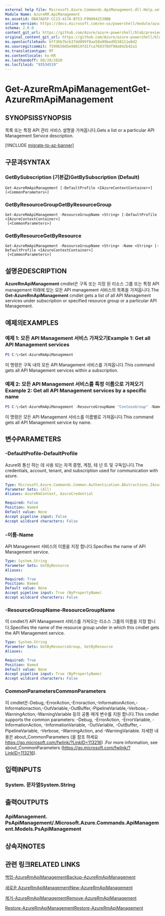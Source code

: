 ```yaml
---
external help file: Microsoft.Azure.Commands.ApiManagement.dll-Help.xml
Module Name: AzureRM.ApiManagement
ms.assetid: DBA7AD5F-CC13-417A-B753-F998942530BB
online version: https://docs.microsoft.com/en-us/powershell/module/azurerm.apimanagement/get-azurermapimanagement
schema: 2.0.0
content_git_url: https://github.com/Azure/azure-powershell/blob/preview/src/ResourceManager/ApiManagement/Commands.ApiManagement/help/Get-AzureRmApiManagement.md
original_content_git_url: https://github.com/Azure/azure-powershell/blob/preview/src/ResourceManager/ApiManagement/Commands.ApiManagement/help/Get-AzureRmApiManagement.md
ms.openlocfilehash: bff36b7bcb37dd099f9aa50a99bed9538111e8d2
ms.sourcegitcommit: f599b50d5e980197d1fca769378df90a842b42a1
ms.translationtype: MT
ms.contentlocale: ko-KR
ms.lasthandoff: 08/20/2020
ms.locfileid: "93534519"
---
```

# <span data-ttu-id="d7b80-101">Get-AzureRmApiManagement</span><span class="sxs-lookup"><span data-stu-id="d7b80-101">Get-AzureRmApiManagement</span></span>

## <span data-ttu-id="d7b80-102">SYNOPSIS</span><span class="sxs-lookup"><span data-stu-id="d7b80-102">SYNOPSIS</span></span>
<span data-ttu-id="d7b80-103">목록 또는 특정 API 관리 서비스 설명을 가져옵니다.</span><span class="sxs-lookup"><span data-stu-id="d7b80-103">Gets a list or a particular API Management Service description.</span></span>

[!INCLUDE [migrate-to-az-banner](../../includes/migrate-to-az-banner.md)]

## <span data-ttu-id="d7b80-104">구문과</span><span class="sxs-lookup"><span data-stu-id="d7b80-104">SYNTAX</span></span>

### <span data-ttu-id="d7b80-105">GetBySubscription (기본값)</span><span class="sxs-lookup"><span data-stu-id="d7b80-105">GetBySubscription (Default)</span></span>
```
Get-AzureRmApiManagement [-DefaultProfile <IAzureContextContainer>] [<CommonParameters>]
```

### <span data-ttu-id="d7b80-106">GetByResourceGroup</span><span class="sxs-lookup"><span data-stu-id="d7b80-106">GetByResourceGroup</span></span>
```
Get-AzureRmApiManagement -ResourceGroupName <String> [-DefaultProfile <IAzureContextContainer>]
 [<CommonParameters>]
```

### <span data-ttu-id="d7b80-107">GetByResource</span><span class="sxs-lookup"><span data-stu-id="d7b80-107">GetByResource</span></span>
```
Get-AzureRmApiManagement -ResourceGroupName <String> -Name <String> [-DefaultProfile <IAzureContextContainer>]
 [<CommonParameters>]
```

## <span data-ttu-id="d7b80-108">설명은</span><span class="sxs-lookup"><span data-stu-id="d7b80-108">DESCRIPTION</span></span>
<span data-ttu-id="d7b80-109">**AzureRmApiManagement** cmdlet은 구독 또는 지정 된 리소스 그룹 또는 특정 API management 아래에 있는 모든 API management 서비스의 목록을 가져옵니다.</span><span class="sxs-lookup"><span data-stu-id="d7b80-109">The **Get-AzureRmApiManagement** cmdlet gets a list of all API Management services under subscription or specified resource group or a particular API Management.</span></span>

## <span data-ttu-id="d7b80-110">예제의</span><span class="sxs-lookup"><span data-stu-id="d7b80-110">EXAMPLES</span></span>

### <span data-ttu-id="d7b80-111">예제 1: 모든 API Management 서비스 가져오기</span><span class="sxs-lookup"><span data-stu-id="d7b80-111">Example 1: Get all API Management services</span></span>
```powershell
PS C:\>Get-AzureRmApiManagement
```

<span data-ttu-id="d7b80-112">이 명령은 구독 내의 모든 API Management 서비스를 가져옵니다.</span><span class="sxs-lookup"><span data-stu-id="d7b80-112">This command gets all API Management services within a subscription.</span></span>

### <span data-ttu-id="d7b80-113">예제 2: 모든 API Management 서비스를 특정 이름으로 가져오기</span><span class="sxs-lookup"><span data-stu-id="d7b80-113">Example 2: Get all API Management services by a specific name</span></span>
```powershell
PS C:\>Get-AzureRmApiManagement -ResourceGroupName "ContosoGroup" -Name "ContosoApi"
```

<span data-ttu-id="d7b80-114">이 명령은 모든 API Management 서비스를 이름별로 가져옵니다.</span><span class="sxs-lookup"><span data-stu-id="d7b80-114">This command gets all API Management service by name.</span></span>

## <span data-ttu-id="d7b80-115">변수</span><span class="sxs-lookup"><span data-stu-id="d7b80-115">PARAMETERS</span></span>

### <span data-ttu-id="d7b80-116">-DefaultProfile</span><span class="sxs-lookup"><span data-stu-id="d7b80-116">-DefaultProfile</span></span>
<span data-ttu-id="d7b80-117">Azure와 통신 하는 데 사용 되는 자격 증명, 계정, 테 넌 트 및 구독입니다.</span><span class="sxs-lookup"><span data-stu-id="d7b80-117">The credentials, account, tenant, and subscription used for communication with azure.</span></span>

```yaml
Type: Microsoft.Azure.Commands.Common.Authentication.Abstractions.IAzureContextContainer
Parameter Sets: (All)
Aliases: AzureRmContext, AzureCredential

Required: False
Position: Named
Default value: None
Accept pipeline input: False
Accept wildcard characters: False
```

### <span data-ttu-id="d7b80-118">-이름</span><span class="sxs-lookup"><span data-stu-id="d7b80-118">-Name</span></span>
<span data-ttu-id="d7b80-119">API Management 서비스의 이름을 지정 합니다.</span><span class="sxs-lookup"><span data-stu-id="d7b80-119">Specifies the name of API Management service.</span></span>

```yaml
Type: System.String
Parameter Sets: GetByResource
Aliases:

Required: True
Position: Named
Default value: None
Accept pipeline input: True (ByPropertyName)
Accept wildcard characters: False
```

### <span data-ttu-id="d7b80-120">-ResourceGroupName</span><span class="sxs-lookup"><span data-stu-id="d7b80-120">-ResourceGroupName</span></span>
<span data-ttu-id="d7b80-121">이 cmdlet가 API Management 서비스를 가져오는 리소스 그룹의 이름을 지정 합니다.</span><span class="sxs-lookup"><span data-stu-id="d7b80-121">Specifies the name of the resource group under in which this cmdlet gets the API Management service.</span></span>

```yaml
Type: System.String
Parameter Sets: GetByResourceGroup, GetByResource
Aliases:

Required: True
Position: Named
Default value: None
Accept pipeline input: True (ByPropertyName)
Accept wildcard characters: False
```

### <span data-ttu-id="d7b80-122">CommonParameters</span><span class="sxs-lookup"><span data-stu-id="d7b80-122">CommonParameters</span></span>
<span data-ttu-id="d7b80-123">이 cmdlet은-Debug,-ErrorAction,-Erroraction,-InformationAction,-Informationaction,-OutVariable,-OutBuffer,-PipelineVariable,-Verbose,-WarningAction,-WarningVariable 등의 공통 매개 변수를 지원 합니다.</span><span class="sxs-lookup"><span data-stu-id="d7b80-123">This cmdlet supports the common parameters: -Debug, -ErrorAction, -ErrorVariable, -InformationAction, -InformationVariable, -OutVariable, -OutBuffer, -PipelineVariable, -Verbose, -WarningAction, and -WarningVariable.</span></span> <span data-ttu-id="d7b80-124">자세한 내용은 about_CommonParameters (을 참조 하세요 https://go.microsoft.com/fwlink/?LinkID=113216) .</span><span class="sxs-lookup"><span data-stu-id="d7b80-124">For more information, see about_CommonParameters (https://go.microsoft.com/fwlink/?LinkID=113216).</span></span>

## <span data-ttu-id="d7b80-125">입력</span><span class="sxs-lookup"><span data-stu-id="d7b80-125">INPUTS</span></span>

### <span data-ttu-id="d7b80-126">System. 문자열</span><span class="sxs-lookup"><span data-stu-id="d7b80-126">System.String</span></span>

## <span data-ttu-id="d7b80-127">출력</span><span class="sxs-lookup"><span data-stu-id="d7b80-127">OUTPUTS</span></span>

### <span data-ttu-id="d7b80-128">ApiManagement. PsApiManagement/.</span><span class="sxs-lookup"><span data-stu-id="d7b80-128">Microsoft.Azure.Commands.ApiManagement.Models.PsApiManagement</span></span>

## <span data-ttu-id="d7b80-129">상속자</span><span class="sxs-lookup"><span data-stu-id="d7b80-129">NOTES</span></span>

## <span data-ttu-id="d7b80-130">관련 링크</span><span class="sxs-lookup"><span data-stu-id="d7b80-130">RELATED LINKS</span></span>

[<span data-ttu-id="d7b80-131">백업-AzureRmApiManagement</span><span class="sxs-lookup"><span data-stu-id="d7b80-131">Backup-AzureRmApiManagement</span></span>](./Backup-AzureRmApiManagement.md)

[<span data-ttu-id="d7b80-132">새로운 AzureRmApiManagement</span><span class="sxs-lookup"><span data-stu-id="d7b80-132">New-AzureRmApiManagement</span></span>](./New-AzureRmApiManagement.md)

[<span data-ttu-id="d7b80-133">제거-AzureRmApiManagement</span><span class="sxs-lookup"><span data-stu-id="d7b80-133">Remove-AzureRmApiManagement</span></span>](./Remove-AzureRmApiManagement.md)

[<span data-ttu-id="d7b80-134">Restore-AzureRmApiManagement</span><span class="sxs-lookup"><span data-stu-id="d7b80-134">Restore-AzureRmApiManagement</span></span>](./Restore-AzureRmApiManagement.md)


